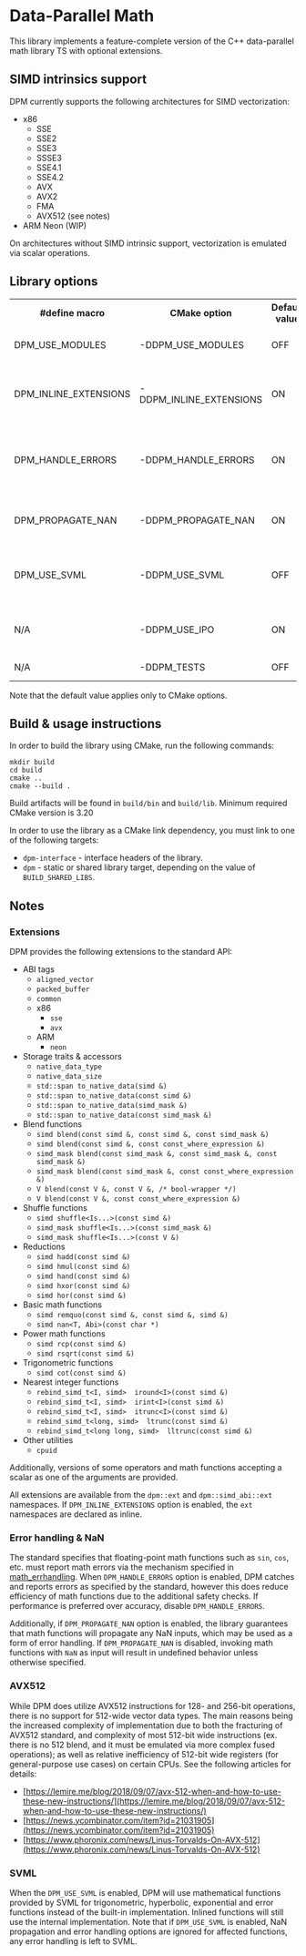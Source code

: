 # Data-Parallel Math

This library implements a feature-complete version of the C++ data-parallel math library TS with optional extensions.

## SIMD intrinsics support

DPM currently supports the following architectures for SIMD vectorization:

- x86
    - SSE
    - SSE2
    - SSE3
    - SSSE3
    - SSE4.1
    - SSE4.2
    - AVX
    - AVX2
    - FMA
    - AVX512 (see notes)
- ARM Neon (WIP)

On architectures without SIMD intrinsic support, vectorization is emulated via scalar operations.

## Library options

<table>
  <tr><th>#define macro</th><th>CMake option</th><th>Default value</th><th>Description</th></tr>
  <tr>
    <td>DPM_USE_MODULES</td>
    <td>-DDPM_USE_MODULES</td>
    <td>OFF</td>
    <td>Toggles support for C++20 modules</td>
  </tr>
  <tr>
    <td>DPM_INLINE_EXTENSIONS</td>
    <td>-DDPM_INLINE_EXTENSIONS</td>
    <td>ON</td>
    <td>Toggles inlining of the library extension namespace (see notes)</td>
  </tr>
  <tr>
    <td>DPM_HANDLE_ERRORS</td>
    <td>-DDPM_HANDLE_ERRORS</td>
    <td>ON</td>
    <td>Toggles detection & reporting of math errors via <a hred="https://en.cppreference.com/w/cpp/numeric/math/math_errhandling">math_errhandling</a> (see notes)</td>
  </tr>
  <tr>
    <td>DPM_PROPAGATE_NAN</td>
    <td>-DDPM_PROPAGATE_NAN</td>
    <td>ON</td>
    <td>Toggles guaranteed propagation of NaN (see notes)</td>
  </tr>
  <tr>
    <td>DPM_USE_SVML</td>
    <td>-DDPM_USE_SVML</td>
    <td>OFF</td>
    <td>Enables use of math functions provided by SVML (see notes)</td>
  </tr>
  <tr>
    <td>N/A</td>
    <td>-DDPM_USE_IPO</td>
    <td>ON</td>
    <td>Toggles support for inter-procedural optimization</td>
  </tr>
  <tr>
    <td>N/A</td>
    <td>-DDPM_TESTS</td>
    <td>OFF</td>
    <td>Enables unit test target</td>
  </tr>
</table>

Note that the default value applies only to CMake options.

## Build & usage instructions

In order to build the library using CMake, run the following commands:

```shell
mkdir build
cd build
cmake ..
cmake --build .
```

Build artifacts will be found in `build/bin` and `build/lib`. Minimum required CMake version is 3.20

In order to use the library as a CMake link dependency, you must link to one of the following targets:

* `dpm-interface` - interface headers of the library.
* `dpm` - static or shared library target, depending on the value of `BUILD_SHARED_LIBS`.

## Notes

### Extensions

DPM provides the following extensions to the standard API:

* ABI tags
    * `aligned_vector`
    * `packed_buffer`
    * `common`
    * x86
        * `sse`
        * `avx`
    * ARM
        * `neon`
* Storage traits & accessors
    * `native_data_type`
    * `native_data_size`
    * `std::span to_native_data(simd &)`
    * `std::span to_native_data(const simd &)`
    * `std::span to_native_data(simd_mask &)`
    * `std::span to_native_data(const simd_mask &)`
* Blend functions
    * `simd blend(const simd &, const simd &, const simd_mask &)`
    * `simd blend(const simd &, const const_where_expression &)`
    * `simd_mask blend(const simd_mask &, const simd_mask &, const simd_mask &)`
    * `simd_mask blend(const simd_mask &, const const_where_expression &)`
    * `V blend(const V &, const V &, /* bool-wrapper */)`
    * `V blend(const V &, const const_where_expression &)`
* Shuffle functions
    * `simd shuffle<Is...>(const simd &)`
    * `simd_mask shuffle<Is...>(const simd_mask &)`
    * `simd_mask shuffle<Is...>(const V &)`
* Reductions
    * `simd hadd(const simd &)`
    * `simd hmul(const simd &)`
    * `simd hand(const simd &)`
    * `simd hxor(const simd &)`
    * `simd hor(const simd &)`
* Basic math functions
    * `simd remquo(const simd &, const simd &, simd &)`
    * `simd nan<T, Abi>(const char *)`
* Power math functions
    * `simd rcp(const simd &)`
    * `simd rsqrt(const simd &)`
* Trigonometric functions
    * `simd cot(const simd &)`
* Nearest integer functions
    * `rebind_simd_t<I, simd>  iround<I>(const simd &)`
    * `rebind_simd_t<I, simd>  irint<I>(const simd &)`
    * `rebind_simd_t<I, simd>  itrunc<I>(const simd &)`
    * `rebind_simd_t<long, simd>  ltrunc(const simd &)`
    * `rebind_simd_t<long long, simd>  lltrunc(const simd &)`
* Other utilities
    * `cpuid`

Additionally, versions of some operators and math functions accepting a scalar as one of the arguments are provided.

All extensions are available from the `dpm::ext` and `dpm::simd_abi::ext` namespaces. If `DPM_INLINE_EXTENSIONS` option
is enabled, the `ext` namespaces are declared as inline.

### Error handling & NaN

The standard specifies that floating-point math functions such as `sin`, `cos`, etc. must report math errors via the
mechanism specified in [math_errhandling](https://en.cppreference.com/w/cpp/numeric/math/math_errhandling).
When `DPM_HANDLE_ERRORS` option is enabled, DPM catches and reports errors as specified by the standard, however this
does reduce efficiency of math functions due to the additional safety checks. If performance is preferred over accuracy,
disable `DPM_HANDLE_ERRORS`.

Additionally, if `DPM_PROPAGATE_NAN` option is enabled, the library guarantees that math functions will propagate any
NaN inputs, which may be used as a form of error handling. If `DPM_PROPAGATE_NAN` is disabled, invoking math functions
with `NaN` as input will result in undefined behavior unless otherwise specified.

### AVX512

While DPM does utilize AVX512 instructions for 128- and 256-bit operations, there is no support for 512-wide vector data
types. The main reasons being the increased complexity of implementation due to both the fracturing of AVX512 standard,
and complexity of most 512-bit wide instructions (ex. there is no 512 blend, and it must be emulated via more complex
fused operations); as well as relative inefficiency of 512-bit wide registers (for general-purpose use cases) on certain
CPUs. See the following articles for details:

- [https://lemire.me/blog/2018/09/07/avx-512-when-and-how-to-use-these-new-instructions/](https://lemire.me/blog/2018/09/07/avx-512-when-and-how-to-use-these-new-instructions/)
- [https://news.ycombinator.com/item?id=21031905](https://news.ycombinator.com/item?id=21031905)
- [https://www.phoronix.com/news/Linus-Torvalds-On-AVX-512](https://www.phoronix.com/news/Linus-Torvalds-On-AVX-512)

### SVML

When the `DPM_USE_SVML` is enabled, DPM will use mathematical functions provided by SVML for trigonometric, hyperbolic,
exponential and error functions instead of the built-in implementation. Inlined functions will still use the internal
implementation. Note that if `DPM_USE_SVML` is enabled, NaN propagation and error handling options are ignored for
affected functions, any error handling is left to SVML.